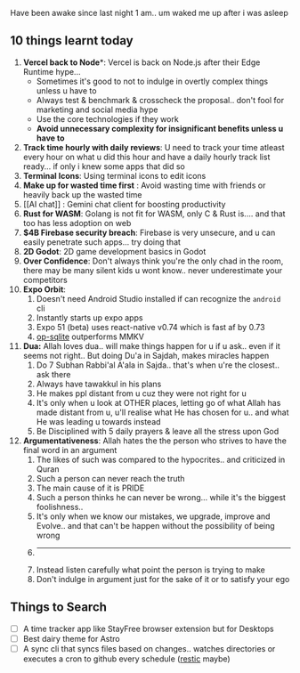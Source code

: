 Have been awake since last night 1 am.. um waked me up after i was asleep

## 10 things learnt today

1. **Vercel back to Node***: Vercel is back on Node.js after their Edge Runtime hype... 
	- Sometimes it's good to not to indulge in overtly complex things unless u have to
	- Always test & benchmark & crosscheck the proposal.. don't fool for marketing and social media hype
	- Use the core technologies if they work
	- **Avoid unnecessary complexity for insignificant benefits unless u have to**
1. **Track time hourly with daily reviews**: U need to track your time atleast every hour on what u did this hour and have a daily hourly track list ready... if only i knew some apps that did so
1. **Terminal Icons**: Using terminal icons to edit icons
2. **Make up for wasted time first** : Avoid wasting time with friends or heavily back up the wasted time
3. [[AI chat]] : Gemini chat client for boosting productivity
4. **Rust for WASM**: Golang is not fit for WASM, only C & Rust is.... and that too has less adoption on web
5. **$4B Firebase security breach**: Firebase is very unsecure, and u can easily penetrate such apps... try doing that
8. **2D Godot**: 2D game development basics in Godot
9. **Over Confidence**: Don't always think you're the only chad in the room, there may be many silent kids u wont know.. never underestimate your competitors
10. **Expo Orbit**:
	1. Doesn't need Android Studio installed if can recognize the `android` cli
	2. Instantly starts up expo apps
	3. Expo 51 (beta) uses react-native v0.74 which is fast af by 0.73
	4. [op-sqlite](https://youtu.be/RO_2onGikyY?si=-Uwv_UUAzoQeTb5g) outperforms MMKV
11. **Dua:** Allah loves dua.. will make things happen for u if u ask.. even if it seems not right.. But doing Du'a in Sajdah, makes miracles happen
	1. Do 7 Subhan Rabbi'al A'ala in Sajda.. that's when u're the closest.. ask there
	2. Always have tawakkul in his plans
	3. He makes ppl distant from u cuz they were not right for u
	4. It's only when u look at OTHER places, letting go of what Allah has made distant from u, u'll realise what He has chosen for u.. and what He was leading u towards instead
	5. Be Disciplined with 5 daily prayers & leave all the stress upon God
12. **Argumentativeness**: Allah hates the the person who strives to have the final word in an argument
	1. The likes of such was compared to the hypocrites.. and criticized in Quran
	2. Such a person can never reach the truth
	3. The main cause of it is PRIDE
	4. Such a person thinks he can never be wrong... while it's the biggest foolishness.. 
	5. It's only when we know our mistakes, we upgrade, improve and Evolve.. and that can't be happen without the possibility of being wrong
	6. ---
	7. Instead listen carefully what point the person is trying to make
	8. Don't indulge in argument just for the sake of it or to satisfy your ego

## Things to Search

- [ ] A time tracker app like StayFree browser extension but for Desktops
- [ ] Best dairy theme for Astro
- [ ] A sync cli that syncs files based on changes.. watches directories or executes a cron to github every schedule ([restic]( https://restic.net) maybe)